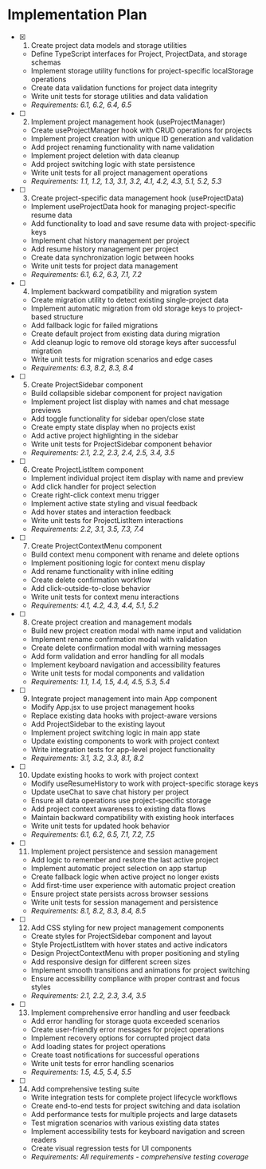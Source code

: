 # Implementation Plan

- [x] 1. Create project data models and storage utilities

  - Define TypeScript interfaces for Project, ProjectData, and storage schemas
  - Implement storage utility functions for project-specific localStorage operations
  - Create data validation functions for project data integrity
  - Write unit tests for storage utilities and data validation
  - _Requirements: 6.1, 6.2, 6.4, 6.5_

- [ ] 2. Implement project management hook (useProjectManager)

  - Create useProjectManager hook with CRUD operations for projects
  - Implement project creation with unique ID generation and validation
  - Add project renaming functionality with name validation
  - Implement project deletion with data cleanup
  - Add project switching logic with state persistence
  - Write unit tests for all project management operations
  - _Requirements: 1.1, 1.2, 1.3, 3.1, 3.2, 4.1, 4.2, 4.3, 5.1, 5.2, 5.3_

- [ ] 3. Create project-specific data management hook (useProjectData)

  - Implement useProjectData hook for managing project-specific resume data
  - Add functionality to load and save resume data with project-specific keys
  - Implement chat history management per project
  - Add resume history management per project
  - Create data synchronization logic between hooks
  - Write unit tests for project data management
  - _Requirements: 6.1, 6.2, 6.3, 7.1, 7.2_

- [ ] 4. Implement backward compatibility and migration system

  - Create migration utility to detect existing single-project data
  - Implement automatic migration from old storage keys to project-based structure
  - Add fallback logic for failed migrations
  - Create default project from existing data during migration
  - Add cleanup logic to remove old storage keys after successful migration
  - Write unit tests for migration scenarios and edge cases
  - _Requirements: 6.3, 8.2, 8.3, 8.4_

- [ ] 5. Create ProjectSidebar component

  - Build collapsible sidebar component for project navigation
  - Implement project list display with names and chat message previews
  - Add toggle functionality for sidebar open/close state
  - Create empty state display when no projects exist
  - Add active project highlighting in the sidebar
  - Write unit tests for ProjectSidebar component behavior
  - _Requirements: 2.1, 2.2, 2.3, 2.4, 2.5, 3.4, 3.5_

- [ ] 6. Create ProjectListItem component

  - Implement individual project item display with name and preview
  - Add click handler for project selection
  - Create right-click context menu trigger
  - Implement active state styling and visual feedback
  - Add hover states and interaction feedback
  - Write unit tests for ProjectListItem interactions
  - _Requirements: 2.2, 3.1, 3.5, 7.3, 7.4_

- [ ] 7. Create ProjectContextMenu component

  - Build context menu component with rename and delete options
  - Implement positioning logic for context menu display
  - Add rename functionality with inline editing
  - Create delete confirmation workflow
  - Add click-outside-to-close behavior
  - Write unit tests for context menu interactions
  - _Requirements: 4.1, 4.2, 4.3, 4.4, 5.1, 5.2_

- [ ] 8. Create project creation and management modals

  - Build new project creation modal with name input and validation
  - Implement rename confirmation modal with validation
  - Create delete confirmation modal with warning messages
  - Add form validation and error handling for all modals
  - Implement keyboard navigation and accessibility features
  - Write unit tests for modal components and validation
  - _Requirements: 1.1, 1.4, 1.5, 4.4, 4.5, 5.3, 5.4_

- [ ] 9. Integrate project management into main App component

  - Modify App.jsx to use project management hooks
  - Replace existing data hooks with project-aware versions
  - Add ProjectSidebar to the existing layout
  - Implement project switching logic in main app state
  - Update existing components to work with project context
  - Write integration tests for app-level project functionality
  - _Requirements: 3.1, 3.2, 3.3, 8.1, 8.2_

- [ ] 10. Update existing hooks to work with project context

  - Modify useResumeHistory to work with project-specific storage keys
  - Update useChat to save chat history per project
  - Ensure all data operations use project-specific storage
  - Add project context awareness to existing data flows
  - Maintain backward compatibility with existing hook interfaces
  - Write unit tests for updated hook behavior
  - _Requirements: 6.1, 6.2, 6.5, 7.1, 7.2, 7.5_

- [ ] 11. Implement project persistence and session management

  - Add logic to remember and restore the last active project
  - Implement automatic project selection on app startup
  - Create fallback logic when active project no longer exists
  - Add first-time user experience with automatic project creation
  - Ensure project state persists across browser sessions
  - Write unit tests for session management and persistence
  - _Requirements: 8.1, 8.2, 8.3, 8.4, 8.5_

- [ ] 12. Add CSS styling for new project management components

  - Create styles for ProjectSidebar component and layout
  - Style ProjectListItem with hover states and active indicators
  - Design ProjectContextMenu with proper positioning and styling
  - Add responsive design for different screen sizes
  - Implement smooth transitions and animations for project switching
  - Ensure accessibility compliance with proper contrast and focus styles
  - _Requirements: 2.1, 2.2, 2.3, 3.4, 3.5_

- [ ] 13. Implement comprehensive error handling and user feedback

  - Add error handling for storage quota exceeded scenarios
  - Create user-friendly error messages for project operations
  - Implement recovery options for corrupted project data
  - Add loading states for project operations
  - Create toast notifications for successful operations
  - Write unit tests for error handling scenarios
  - _Requirements: 1.5, 4.5, 5.4, 5.5_

- [ ] 14. Add comprehensive testing suite
  - Write integration tests for complete project lifecycle workflows
  - Create end-to-end tests for project switching and data isolation
  - Add performance tests for multiple projects and large datasets
  - Test migration scenarios with various existing data states
  - Implement accessibility tests for keyboard navigation and screen readers
  - Create visual regression tests for UI components
  - _Requirements: All requirements - comprehensive testing coverage_
